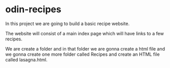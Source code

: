 # odin-recipes

In this project we are going to build a basic recipe website. 

The website will consist of a main index page which will have links to a few recipes. 

We are create a folder and in that folder we are gonna create a html file and we gonna create one more folder called Recipes and create an HTML file called lasagna.html.